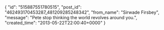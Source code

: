  {
   "id": "515887551780515",
   "post_id": "462493170453287_481209285248342",
   "from_name": "Sirwade Firsbey",
   "message": "Pete stop thinking the world revolves around you.",
   "created_time": "2013-05-22T22:00:40+0000"
 }
